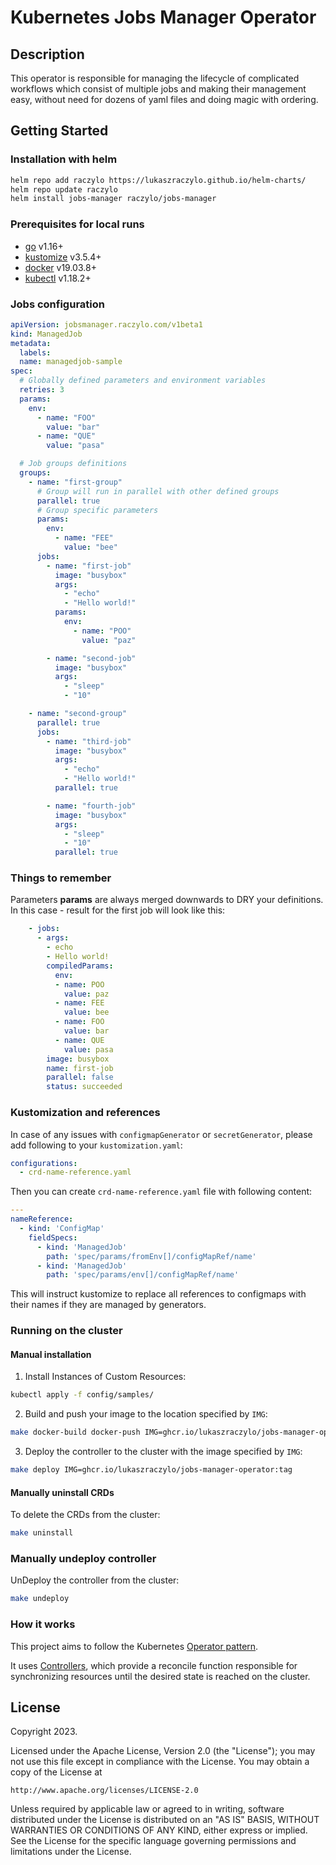 # Kubernetes Jobs Manager Operator

## Description
This operator is responsible for managing the lifecycle of complicated workflows which consist of multiple jobs and making their management easy, without need for dozens of yaml files and doing magic with ordering.

## Getting Started

### Installation with helm

```sh
helm repo add raczylo https://lukaszraczylo.github.io/helm-charts/
helm repo update raczylo
helm install jobs-manager raczylo/jobs-manager
```

### Prerequisites for local runs
- [go](https://golang.org/dl/) v1.16+
- [kustomize](https://sigs.k8s.io/kustomize/docs/INSTALL.md) v3.5.4+
- [docker](https://docs.docker.com/install/) v19.03.8+
- [kubectl](https://kubernetes.io/docs/tasks/tools/install-kubectl/) v1.18.2+

### Jobs configuration

```yaml
apiVersion: jobsmanager.raczylo.com/v1beta1
kind: ManagedJob
metadata:
  labels:
  name: managedjob-sample
spec:
  # Globally defined parameters and environment variables
  retries: 3
  params:
    env:
      - name: "FOO"
        value: "bar"
      - name: "QUE"
        value: "pasa"

  # Job groups definitions
  groups:
    - name: "first-group"
      # Group will run in parallel with other defined groups
      parallel: true
      # Group specific parameters
      params:
        env:
          - name: "FEE"
            value: "bee"
      jobs:
        - name: "first-job"
          image: "busybox"
          args:
            - "echo"
            - "Hello world!"
          params:
            env:
              - name: "POO"
                value: "paz"

        - name: "second-job"
          image: "busybox"
          args:
            - "sleep"
            - "10"

    - name: "second-group"
      parallel: true
      jobs:
        - name: "third-job"
          image: "busybox"
          args:
            - "echo"
            - "Hello world!"
          parallel: true

        - name: "fourth-job"
          image: "busybox"
          args:
            - "sleep"
            - "10"
          parallel: true
```

### Things to remember

Parameters **params** are always merged downwards to DRY your definitions.
In this case - result for the first job will look like this:

```yaml
    - jobs:
      - args:
        - echo
        - Hello world!
        compiledParams:
          env:
          - name: POO
            value: paz
          - name: FEE
            value: bee
          - name: FOO
            value: bar
          - name: QUE
            value: pasa
        image: busybox
        name: first-job
        parallel: false
        status: succeeded
```

### Kustomization and references

In case of any issues with `configmapGenerator` or `secretGenerator`, please add following to your `kustomization.yaml`:

```yaml
configurations:
  - crd-name-reference.yaml
```

Then you can create `crd-name-reference.yaml` file with following content:

```yaml
---
nameReference:
  - kind: 'ConfigMap'
    fieldSpecs:
      - kind: 'ManagedJob'
        path: 'spec/params/fromEnv[]/configMapRef/name'
      - kind: 'ManagedJob'
        path: 'spec/params/env[]/configMapRef/name'
```

This will instruct kustomize to replace all references to configmaps with their names if they are managed by generators.

### Running on the cluster

#### Manual installation
1. Install Instances of Custom Resources:

```sh
kubectl apply -f config/samples/
```

2. Build and push your image to the location specified by `IMG`:

```sh
make docker-build docker-push IMG=ghcr.io/lukaszraczylo/jobs-manager-operator:tag
```

3. Deploy the controller to the cluster with the image specified by `IMG`:

```sh
make deploy IMG=ghcr.io/lukaszraczylo/jobs-manager-operator:tag
```

#### Manually uninstall CRDs
To delete the CRDs from the cluster:

```sh
make uninstall
```

### Manually undeploy controller
UnDeploy the controller from the cluster:

```sh
make undeploy
```


### How it works
This project aims to follow the Kubernetes [Operator pattern](https://kubernetes.io/docs/concepts/extend-kubernetes/operator/).

It uses [Controllers](https://kubernetes.io/docs/concepts/architecture/controller/),
which provide a reconcile function responsible for synchronizing resources until the desired state is reached on the cluster.

## License

Copyright 2023.

Licensed under the Apache License, Version 2.0 (the "License");
you may not use this file except in compliance with the License.
You may obtain a copy of the License at

    http://www.apache.org/licenses/LICENSE-2.0

Unless required by applicable law or agreed to in writing, software
distributed under the License is distributed on an "AS IS" BASIS,
WITHOUT WARRANTIES OR CONDITIONS OF ANY KIND, either express or implied.
See the License for the specific language governing permissions and
limitations under the License.

